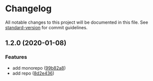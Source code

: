 # Changelog

All notable changes to this project will be documented in this file. See [standard-version](https://github.com/conventional-changelog/standard-version) for commit guidelines.

## 1.2.0 (2020-01-08)


### Features

* add monorepo ([99b82a8](https://github.com/LLGZONE/mono-repo/commit/99b82a84d8065bdf7020946002892099d91d7b25))
* add repo ([8d2e436](https://github.com/LLGZONE/mono-repo/commit/8d2e436582474bbabaf9e5f573e9d0b7e783292b))
